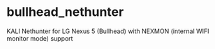 # bullhead_nethunter
KALI Nethunter for LG Nexus 5 (Bullhead) with NEXMON (internal WIFI monitor mode) support

